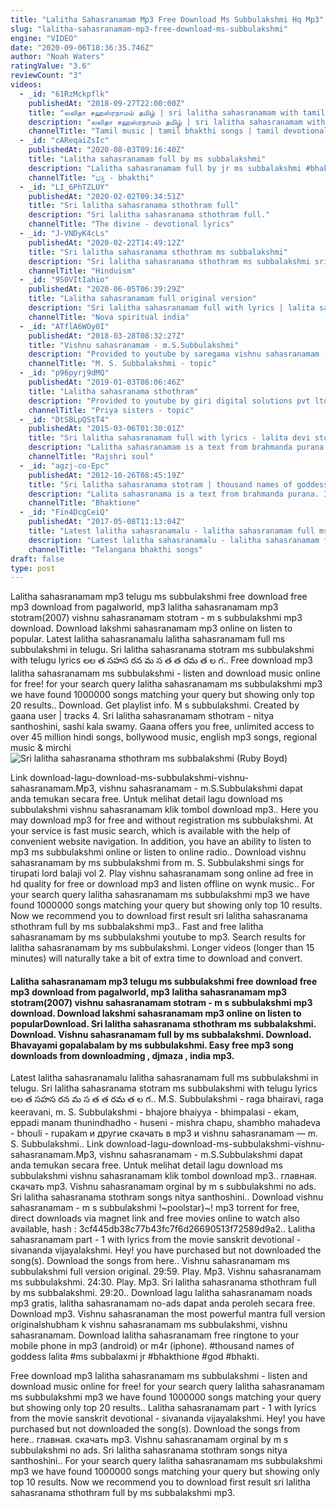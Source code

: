 ```yaml
---
title: "Lalitha Sahasranamam Mp3 Free Download Ms Subbulakshmi Hq Mp3"
slug: "lalitha-sahasranamam-mp3-free-download-ms-subbulakshmi"
engine: "VIDEO"
date: "2020-09-06T18:36:35.746Z"
author: "Noah Waters"
ratingValue: "3.6"
reviewCount: "3"
videos:
  - _id: "61RzMckpflk"
    publishedAt: "2018-09-27T22:00:00Z"
    title: "லலிதா சஹஸ்ரநாமம் தமிழ் | sri lalitha sahasranamam with tamil lyrics - 124"
    description: "லலிதா சஹஸ்ரநாமம் தமிழ் | sri lalitha sahasranamam with tamil lyrics subscribe to subscribe my3 tamil"
    channelTitle: "Tamil music | tamil bhakthi songs | tamil devotional"
  - _id: "cAReqaiZsIc"
    publishedAt: "2020-08-03T09:16:40Z"
    title: "Lalitha sahasranamam full by ms subbalakshmi"
    description: "Lalitha sahasranamam full by jr ms subbalakshmi #bhakthikannada #kannadabhakthisongs #bhakthigeethegalu."
    channelTitle: "ಭಕ್ತಿ - bhakthi"
  - _id: "LI_6PhTZLUY"
    publishedAt: "2020-02-02T09:34:51Z"
    title: "Sri lalitha sahasranama sthothram full"
    description: "Sri lalitha sahasranama sthothram full."
    channelTitle: "The divine - devotional lyrics"
  - _id: "J-VNDyK4cLs"
    publishedAt: "2020-02-22T14:49:12Z"
    title: "Sri lalitha sahasranama sthothram ms subbalakshmi"
    description: "Sri lalitha sahasranama sthothram ms subbalakshmi sri lalitha sahasranama sthothram ms subbalakshmi sri lalitha"
    channelTitle: "Hinduism"
  - _id: "9S0VItIahio"
    publishedAt: "2020-06-05T06:39:29Z"
    title: "Lalitha sahasranamam full original version"
    description: "Sri lalitha sahasranamam full with lyrics | lalita sahasranama | rajalakshmee sanjay | lalitha songs | lalitha devi stotram | lalitha sahasranamam lalita"
    channelTitle: "Nova spiritual india"
  - _id: "ATflA6WOy0I"
    publishedAt: "2018-03-28T08:32:27Z"
    title: "Vishnu sahasranamam - m.S.Subbulakshmi"
    description: "Provided to youtube by saregama vishnu sahasranamam - m.S.Subbulakshmi · m.S.Subbulakshmi m. S. Subbulakshmi sings for tirupati lord balaji vol 2"
    channelTitle: "M. S. Subbalakshmi - topic"
  - _id: "p96pyrj9dMQ"
    publishedAt: "2019-01-03T08:06:46Z"
    title: "Lalitha sahasranama sthothram"
    description: "Provided to youtube by giri digital solutions pvt ltd lalitha sahasranama sthothram · priya sisters lalitha pancharatnam lalitha sahasranama sthothram"
    channelTitle: "Priya sisters - topic"
  - _id: "DtSBLpQStT4"
    publishedAt: "2015-03-06T01:30:01Z"
    title: "Sri lalitha sahasranamam full with lyrics - lalita devi stotram - rajalakshmee sanjay - devotional"
    description: "Lalitha sahasranamam is a text from brahmanda purana and it contains a thousand names of the hindu goddess lalitha. It is a sacred text to the hindu"
    channelTitle: "Rajshri soul"
  - _id: "agzj-co-Epc"
    publishedAt: "2012-10-26T08:45:19Z"
    title: "Sri lalitha sahasranama stotram | thousand names of goddess lalita | ms subbalaxmi jr | bhakthione"
    description: "Lalita sahasranama is a text from brahmanda purana. It is a sacred text to the hindu worshippers of the goddess lalita devi, lalita sahasranamam"
    channelTitle: "Bhaktione"
  - _id: "Fin4DcgCeiQ"
    publishedAt: "2017-05-08T11:13:04Z"
    title: "Latest lalitha sahasranamalu - lalitha sahasranamam full ms subbulakshmi in telugu"
    description: "Latest lalitha sahasranamalu - lalitha sahasranamam full ms subbulakshmi in telugu &#39; telangana bhakthi songs subscribe"
    channelTitle: "Telangana bhakthi songs"
draft: false
type: post
---
```


Lalitha sahasranamam mp3 telugu ms subbulakshmi free download free mp3 download from pagalworld, mp3 lalitha sahasranamam mp3 stotram(2007) vishnu sahasranamam stotram - m s subbulakshmi mp3 download. Download lakshmi sahasranamam mp3 online on listen to popular. Latest lalitha sahasranamalu lalitha sahasranamam full ms subbulakshmi in telugu. Sri lalitha sahasranama stotram ms subbulakshmi with telugu lyrics లల త సహస రన మ స త త రమ త ల గ.. Free download mp3 lalitha sahasranamam ms subbulakshmi - listen and download music online for free! for your search query lalitha sahasranamam ms subbulakshmi mp3 we have found 1000000 songs matching your query but showing only top 20 results.. Download. Get playlist info. M s subbulakshmi. Created by gaana user | tracks 4. Sri lalitha sahasranamam sthotram - nitya santhoshini, sashi kala swamy. Gaana offers you free, unlimited access to over 45 million hindi songs, bollywood music, english mp3 songs, regional music &amp; mirchi
![Sri lalitha sahasranama sthothram ms subbalakshmi (Ruby Boyd)](https://i.ytimg.com/vi/J-VNDyK4cLs/hqdefault.jpg "Sri lalitha sahasranama sthothram ms subbalakshmi (John James)")

Link download-lagu-download-ms-subbulakshmi-vishnu-sahasranamam.Mp3, vishnu sahasranamam - m.S.Subbulakshmi dapat anda temukan secara free. Untuk melihat detail lagu download ms subbulakshmi vishnu sahasranamam klik tombol download mp3.. Here you may download mp3 for free and without registration ms subbulakshmi. At your service is fast music search, which is available with the help of convenient website navigation. In addition, you have an ability to listen to mp3 ms subbulakshmi online or listen to online radio.. Download vishnu sahasranamam by ms subbulakshmi from m. S. Subbulakshmi sings for tirupati lord balaji vol 2. Play vishnu sahasranamam song online ad free in hd quality for free or download mp3 and listen offline on wynk music.. For your search query lalitha sahasranamam ms subbulakshmi mp3 we have found 1000000 songs matching your query but showing only top 10 results. Now we recommend you to download first result sri lalitha sahasranama sthothram full by ms subbalakshmi mp3.. Fast and free lalitha sahasranamam by ms subbulakshmi youtube to mp3. Search results for lalitha sahasranamam by ms subbulakshmi. Longer videos (longer than 15 minutes) will naturally take a bit of extra time to download and convert.
<!--inArticleAds-->

<!--galleryOne-->

#### Lalitha sahasranamam mp3 telugu ms subbulakshmi free download free mp3 download from pagalworld, mp3 lalitha sahasranamam mp3 stotram(2007) vishnu sahasranamam stotram - m s subbulakshmi mp3 download. Download lakshmi sahasranamam mp3 online on listen to popularDownload. Sri lalitha sahasranama sthothram ms subbalakshmi. Download. Vishnu sahasranamam full by ms subbalakshmi. Download. Bhavayami gopalabalam by ms subbulakshmi. Easy free mp3 song downloads from downloadming , djmaza , india mp3.
<!--inArticleAds-->

<!--galleryTwo-->

Latest lalitha sahasranamalu lalitha sahasranamam full ms subbulakshmi in telugu. Sri lalitha sahasranama stotram ms subbulakshmi with telugu lyrics లల త సహస రన మ స త త రమ త ల గ.. M.S. Subbulakshmi - raga bhairavi, raga keeravani, m. S. Subbulakshmi - bhajore bhaiyya - bhimpalasi - ekam, eppadi manam thunindhadho - huseni - mishra chapu, shambho mahadeva - bhouli - rupakam и другие скачать в mp3 и vishnu sahasranamam — m. S. Subbulakshmi.. Link download-lagu-download-ms-subbulakshmi-vishnu-sahasranamam.Mp3, vishnu sahasranamam - m.S.Subbulakshmi dapat anda temukan secara free. Untuk melihat detail lagu download ms subbulakshmi vishnu sahasranamam klik tombol download mp3.. главная. скачать mp3. Vishnu sahasranamam orginal by m s subbulakshmi no ads. Sri lalitha sahasranama stothram songs nitya santhoshini.. Download vishnu sahasranamam - m s subbulakshmi !~poolstar}~! mp3 torrent for free, direct downloads via magnet link and free movies online to watch also available, hash : 3cf445db38c77b43fc7f6d26690513f72589d9a2.. Lalitha sahasranamam part - 1 with lyrics from the movie sanskrit devotional - sivananda vijayalakshmi. Hey! you have purchased but not downloaded the song(s). Download the songs from here.. Vishnu sahasranamam ms subbulakshmi full version original. 29:59. Play. Mp3. Vishnu sahasranamam ms subbulakshmi. 24:30. Play. Mp3. Sri lalitha sahasranama sthothram full by ms subbalakshmi. 29:20.. Download lagu lalitha sahasranamam noads mp3 gratis, lalitha sahasranamam no-ads dapat anda peroleh secara free. Download mp3. Vishnu sahasranaman the most powerful mantra full version originalshubham k vishnu sahasranamam ms subbulakshmi, vishnu sahasranamam. Download lalitha sahasranamam free ringtone to your mobile phone in mp3 (android) or m4r (iphone). #thousand names of goddess lalita #ms subbalaxmi jr #bhakthione #god #bhakti.
<!--galleryThree-->

Free download mp3 lalitha sahasranamam ms subbulakshmi - listen and download music online for free! for your search query lalitha sahasranamam ms subbulakshmi mp3 we have found 1000000 songs matching your query but showing only top 20 results.. Lalitha sahasranamam part - 1 with lyrics from the movie sanskrit devotional - sivananda vijayalakshmi. Hey! you have purchased but not downloaded the song(s). Download the songs from here.. главная. скачать mp3. Vishnu sahasranamam orginal by m s subbulakshmi no ads. Sri lalitha sahasranama stothram songs nitya santhoshini.. For your search query lalitha sahasranamam ms subbulakshmi mp3 we have found 1000000 songs matching your query but showing only top 10 results. Now we recommend you to download first result sri lalitha sahasranama sthothram full by ms subbalakshmi mp3.